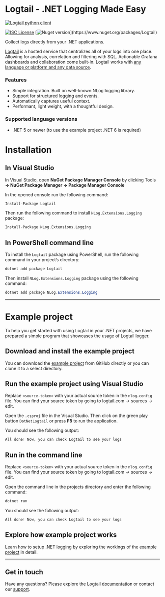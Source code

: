 # Logtail - .NET Logging Made Easy
  
  [![Logtail python client](https://user-images.githubusercontent.com/19272921/154085622-59997d5a-3f91-4bc9-a815-3b8ead16d28d.jpeg)](https://betterstack.com/logtail)


[![ISC License](https://img.shields.io/badge/license-ISC-ff69b4.svg)](LICENSE.md)
[![Nuget version](https://badge.fury.io/nu/Logtail.svg")](https://www.nuget.org/packages/Logtail)

Collect logs directly from your .NET applications.

[Logtail](https://betterstack.com/logtail) is a hosted service that centralizes all of your logs into one place. Allowing for analysis, correlation and filtering with SQL. Actionable Grafana dashboards and collaboration come built-in. Logtail works with [any language or platform and any data source](https://docs.logtail.com/). 

### Features
- Simple integration. Built on well-known NLog logging library.
- Support for structured logging and events.
- Automatically captures useful context.
- Performant, light weight, with a thoughtful design.

### Supported language versions
- .NET 5 or newer (to use the example project .NET 6 is required)

# Installation

## In Visual Studio

In Visual Studio, open **NuGet Package Manager Console** by clicking Tools **→ NuGet Package Manager → Package Manager Console**

In the opened console run the following command:

```php
Install-Package Logtail
```

Then run the following command to install `NLog.Extensions.Logging` package:

```php
Install-Package NLog.Extensions.Logging
```

## In PowerShell command line

To install the `Logtail` package using PowerShell, run the following command in your project’s directory:

```powershell
dotnet add package Logtail
```

Then install `NLog.Extensions.Logging` package using the following command:

```powershell
dotnet add package NLog.Extensions.Logging
```

---

# Example project

To help you get started with using Logtail in your .NET projects, we have prepared a simple program that showcases the usage of Logtail logger.

## Download and install the example project

You can download the [example project](https://github.com/logtail/logtail-dotnet/tree/main/example-project) from GitHub directly or you can clone it to a select directory.

## Run the example project using Visual Studio
 
Replace `<source-token>` with your actual source token in the `nlog.config` file. You can find your source token by going to logtail.com -> sources -> edit.

Open the `.csproj` file in the Visual Studio. Then click on the green play button `DotNetLogtail` or press **F5** to run the application.

You should see the following output:

```powershell
All done! Now, you can check Logtail to see your logs
```

## Run in the command line

Replace `<source-token>` with your actual source token in the `nlog.config` file. You can find your source token by going to logtail.com -> sources -> edit.

Open the command line in the projects directory and enter the following command:

```powershell
dotnet run
```

You should see the following output:

```powershell
All done! Now, you can check Logtail to see your logs
```

## Explore how example project works
 
Learn how to setup .NET logging by exploring the workings of the [example project](https://github.com/logtail/logtail-dotnet/tree/main/example-project) in detail. 
 
---
 
## Get in touch

Have any questions? Please explore the Logtail [documentation](https://docs.logtail.com/) or contact our [support](https://betterstack.com/help).
